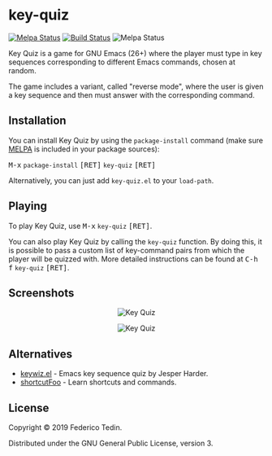 # key-quiz
[![Melpa Status](http://melpa.milkbox.net/packages/key-quiz-badge.svg)](http://melpa.milkbox.net/#/key-quiz)
[![Build Status](https://travis-ci.org/federicotdn/key-quiz.svg?branch=master)](https://travis-ci.org/federicotdn/key-quiz)
![Melpa Status](https://img.shields.io/github/license/federicotdn/key-quiz.svg)

Key Quiz is a game for GNU Emacs (26+) where the player must type in key sequences corresponding to different Emacs commands, chosen at random.

The game includes a variant, called "reverse mode", where the user is given a key sequence and then must answer with the corresponding command.

## Installation
You can install Key Quiz by using the `package-install` command (make sure [MELPA](https://melpa.org/) is included in your package sources):

<kbd>M-x</kbd> `package-install` <kbd>[RET]</kbd> `key-quiz` <kbd>[RET]</kbd>

Alternatively, you can just add `key-quiz.el` to your `load-path`.

## Playing
To play Key Quiz, use <kbd>M-x</kbd> `key-quiz` <kbd>[RET]</kbd>.

You can also play Key Quiz by calling the `key-quiz` function. By doing this, it is possible to pass a custom list of key-command pairs from which the player will be quizzed with. More detailed instructions can be found at <kbd>C-h f</kbd> `key-quiz` <kbd>[RET]</kbd>.

## Screenshots
<p align="center">
  <img src="https://user-images.githubusercontent.com/6868935/59036677-1f8e0480-8846-11e9-9087-93058a35ce71.png" alt="Key Quiz" title="" />
</p>

<p align="center">
  <img src="https://user-images.githubusercontent.com/6868935/59046014-89fb7080-8857-11e9-9d19-eed1465c2bac.png" alt="Key Quiz" title="" />
</p>

## Alternatives
- [keywiz.el](https://github.com/deestan/emacs/blob/master/emacs-goodies-el/keywiz.el) - Emacs key sequence quiz by Jesper Harder.
- [shortcutFoo](https://www.shortcutfoo.com/) - Learn shortcuts and commands.

## License
Copyright © 2019 Federico Tedin.

Distributed under the GNU General Public License, version 3.
